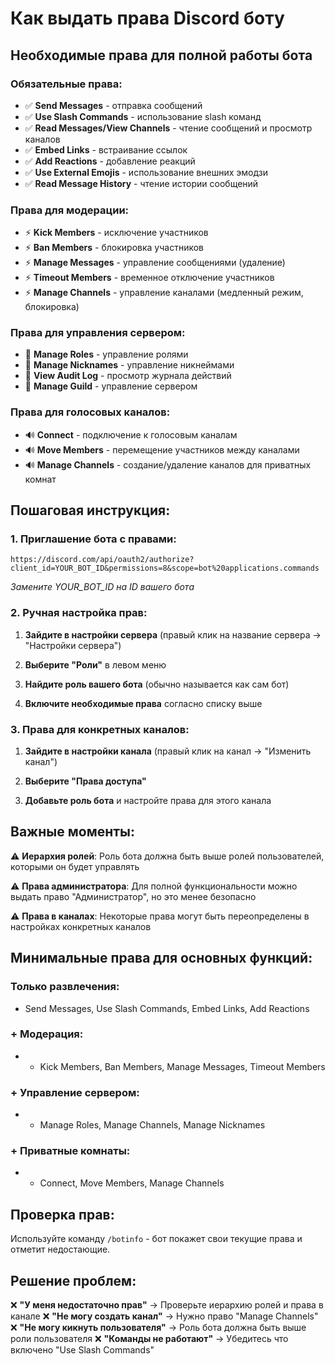 # Как выдать права Discord боту

## Необходимые права для полной работы бота

### Обязательные права:
- ✅ **Send Messages** - отправка сообщений
- ✅ **Use Slash Commands** - использование slash команд
- ✅ **Read Messages/View Channels** - чтение сообщений и просмотр каналов
- ✅ **Embed Links** - встраивание ссылок
- ✅ **Add Reactions** - добавление реакций
- ✅ **Use External Emojis** - использование внешних эмодзи
- ✅ **Read Message History** - чтение истории сообщений

### Права для модерации:
- ⚡ **Kick Members** - исключение участников
- ⚡ **Ban Members** - блокировка участников  
- ⚡ **Manage Messages** - управление сообщениями (удаление)
- ⚡ **Timeout Members** - временное отключение участников
- ⚡ **Manage Channels** - управление каналами (медленный режим, блокировка)

### Права для управления сервером:
- 🔧 **Manage Roles** - управление ролями
- 🔧 **Manage Nicknames** - управление никнеймами
- 🔧 **View Audit Log** - просмотр журнала действий
- 🔧 **Manage Guild** - управление сервером

### Права для голосовых каналов:
- 🔊 **Connect** - подключение к голосовым каналам
- 🔊 **Move Members** - перемещение участников между каналами
- 🔊 **Manage Channels** - создание/удаление каналов для приватных комнат

## Пошаговая инструкция:

### 1. Приглашение бота с правами:
```
https://discord.com/api/oauth2/authorize?client_id=YOUR_BOT_ID&permissions=8&scope=bot%20applications.commands
```
*Замените YOUR_BOT_ID на ID вашего бота*

### 2. Ручная настройка прав:

1. **Зайдите в настройки сервера** (правый клик на название сервера → "Настройки сервера")

2. **Выберите "Роли"** в левом меню

3. **Найдите роль вашего бота** (обычно называется как сам бот)

4. **Включите необходимые права** согласно списку выше

### 3. Права для конкретных каналов:

1. **Зайдите в настройки канала** (правый клик на канал → "Изменить канал")

2. **Выберите "Права доступа"**

3. **Добавьте роль бота** и настройте права для этого канала

## Важные моменты:

⚠️ **Иерархия ролей**: Роль бота должна быть выше ролей пользователей, которыми он будет управлять

⚠️ **Права администратора**: Для полной функциональности можно выдать право "Администратор", но это менее безопасно

⚠️ **Права в каналах**: Некоторые права могут быть переопределены в настройках конкретных каналов

## Минимальные права для основных функций:

### Только развлечения:
- Send Messages, Use Slash Commands, Embed Links, Add Reactions

### + Модерация:
- + Kick Members, Ban Members, Manage Messages, Timeout Members

### + Управление сервером:
- + Manage Roles, Manage Channels, Manage Nicknames

### + Приватные комнаты:
- + Connect, Move Members, Manage Channels

## Проверка прав:

Используйте команду `/botinfo` - бот покажет свои текущие права и отметит недостающие.

## Решение проблем:

❌ **"У меня недостаточно прав"** → Проверьте иерархию ролей и права в канале
❌ **"Не могу создать канал"** → Нужно право "Manage Channels" 
❌ **"Не могу кикнуть пользователя"** → Роль бота должна быть выше роли пользователя
❌ **"Команды не работают"** → Убедитесь что включено "Use Slash Commands"